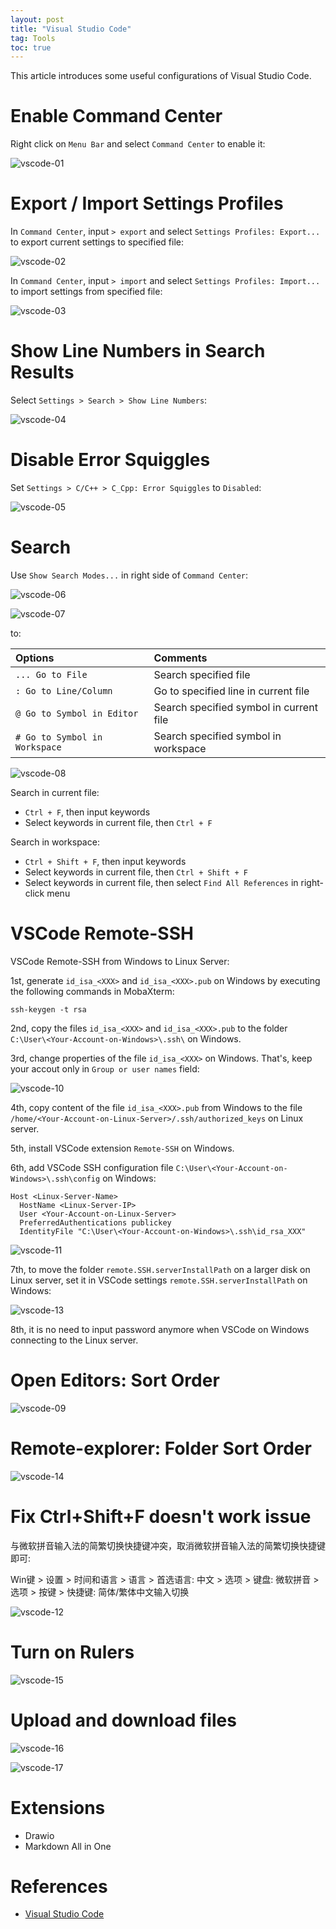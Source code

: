 ```yaml
---
layout: post
title: "Visual Studio Code"
tag: Tools
toc: true
---
```


This article introduces some useful configurations of Visual Studio Code.

<!--more-->

# Enable Command Center

Right click on ```Menu Bar``` and select ```Command Center``` to enable it:

![vscode-01](/assets/vscode_01.png)

# Export / Import Settings Profiles

In ```Command Center```, input ```> export``` and select ```Settings Profiles: Export...``` to export current settings to specified file:

![vscode-02](/assets/vscode_02.png)

In ```Command Center```, input ```> import``` and select ```Settings Profiles: Import...``` to import settings from specified file:

![vscode-03](/assets/vscode_03.png)

# Show Line Numbers in Search Results

Select ```Settings > Search > Show Line Numbers```:

![vscode-04](/assets/vscode_04.png)

# Disable Error Squiggles

Set ```Settings > C/C++ > C_Cpp: Error Squiggles``` to ```Disabled```:

![vscode-05](/assets/vscode_05.png)

# Search

Use ```Show Search Modes...``` in right side of ```Command Center```:

![vscode-06](/assets/vscode_06.png)

![vscode-07](/assets/vscode_07.png)

to:

| Options | Comments |
| :------ | :------- |
| ```... Go to File``` | Search specified file |
| ```: Go to Line/Column``` | Go to specified line in current file |
| ```@ Go to Symbol in Editor``` | Search specified symbol in current file |
| ```# Go to Symbol in Workspace``` | Search specified symbol in workspace |

![vscode-08](/assets/vscode_08.png)

Search in current file:

* ```Ctrl + F```, then input keywords
* Select keywords in current file, then ```Ctrl + F```

Search in workspace:

* ```Ctrl + Shift + F```, then input keywords
* Select keywords in current file, then ```Ctrl + Shift + F```
* Select keywords in current file, then select ```Find All References``` in right-click menu

# VSCode Remote-SSH

VSCode Remote-SSH from Windows to Linux Server:

1st, generate ```id_isa_<XXX>``` and ```id_isa_<XXX>.pub``` on Windows by executing the following commands in MobaXterm:

```
ssh-keygen -t rsa
```

2nd, copy the files ```id_isa_<XXX>``` and ```id_isa_<XXX>.pub``` to the folder ```C:\User\<Your-Account-on-Windows>\.ssh\``` on Windows.

3rd, change properties of the file ```id_isa_<XXX>``` on Windows. That's, keep your accout only in ```Group or user names``` field:

![vscode-10](/assets/vscode_10.png)

4th, copy content of the file ```id_isa_<XXX>.pub``` from Windows to the file ```/home/<Your-Account-on-Linux-Server>/.ssh/authorized_keys``` on Linux server.

5th, install VSCode extension ```Remote-SSH``` on Windows.

6th, add VSCode SSH configuration file ```C:\User\<Your-Account-on-Windows>\.ssh\config``` on Windows:

```
Host <Linux-Server-Name>
  HostName <Linux-Server-IP>
  User <Your-Account-on-Linux-Server>
  PreferredAuthentications publickey
  IdentityFile "C:\User\<Your-Account-on-Windows>\.ssh\id_rsa_XXX"
```

![vscode-11](/assets/vscode_11.png)

7th, to move the folder ```remote.SSH.serverInstallPath``` on a larger disk on Linux server, set it in VSCode settings ```remote.SSH.serverInstallPath``` on Windows:

![vscode-13](/assets/vscode_13.png)

8th, it is no need to input password anymore when VSCode on Windows connecting to the Linux server.

# Open Editors: Sort Order

![vscode-09](/assets/vscode_09.png)

# Remote-explorer: Folder Sort Order

![vscode-14](/assets/vscode_14.png)

# Fix Ctrl+Shift+F doesn't work issue

与微软拼音输入法的简繁切换快捷键冲突，取消微软拼音输入法的简繁切换快捷键即可:

Win键 > 设置 > 时间和语言 > 语言 > 首选语言: 中文 > 选项 > 键盘: 微软拼音 > 选项 > 按键 > 快捷键: 简体/繁体中文输入切换

![vscode-12](/assets/vscode_12.png)

# Turn on Rulers

![vscode-15](/assets/vscode_15.png)

# Upload and download files

![vscode-16](/assets/vscode_16.png)

![vscode-17](/assets/vscode_17.png)

# Extensions

* Drawio
* Markdown All in One

# References

* [Visual Studio Code](https://code.visualstudio.com/)
